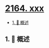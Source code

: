 # [2164. xxx](https://github.com/Tdahuyou/TNotes.leetcode/tree/main/notes/2164.%20xxx)

<!-- region:toc -->

- [1. 📝 概述](#1--概述)

<!-- endregion:toc -->

## 1. 📝 概述
